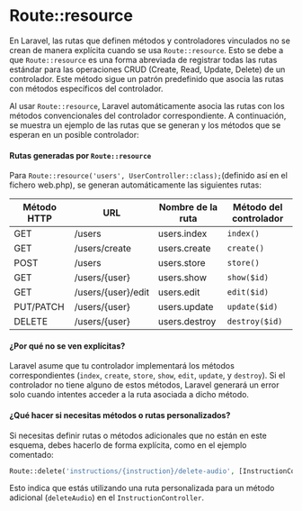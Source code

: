 # Route::resource

En Laravel, las rutas que definen métodos y controladores vinculados no se crean de manera explícita cuando se usa `Route::resource`. Esto se debe a que `Route::resource` es una forma abreviada de registrar todas las rutas estándar para las operaciones CRUD (Create, Read, Update, Delete) de un controlador. Este método sigue un patrón predefinido que asocia las rutas con métodos específicos del controlador.

Al usar `Route::resource`, Laravel automáticamente asocia las rutas con los métodos convencionales del controlador correspondiente. A continuación, se muestra un ejemplo de las rutas que se generan y los métodos que se esperan en un posible controlador:

#### Rutas generadas por `Route::resource`

Para `Route::resource('users', UserController::class);`(definido así en el fichero web.php), se generan automáticamente las siguientes rutas:

| Método HTTP | URL                | Nombre de la ruta | Método del controlador |
| ----------- | ------------------ | ----------------- | ---------------------- |
| GET         | /users             | users.index       | `index()`              |
| GET         | /users/create      | users.create      | `create()`             |
| POST        | /users             | users.store       | `store()`              |
| GET         | /users/{user}      | users.show        | `show($id)`            |
| GET         | /users/{user}/edit | users.edit        | `edit($id)`            |
| PUT/PATCH   | /users/{user}      | users.update      | `update($id)`          |
| DELETE      | /users/{user}      | users.destroy     | `destroy($id)`         |

#### ¿Por qué no se ven explícitas?

Laravel asume que tu controlador implementará los métodos correspondientes (`index`, `create`, `store`, `show`, `edit`, `update`, y `destroy`). Si el controlador no tiene alguno de estos métodos, Laravel generará un error solo cuando intentes acceder a la ruta asociada a dicho método.

#### ¿Qué hacer si necesitas métodos o rutas personalizados?

Si necesitas definir rutas o métodos adicionales que no están en este esquema, debes hacerlo de forma explícita, como en el ejemplo comentado:

```php
Route::delete('instructions/{instruction}/delete-audio', [InstructionController::class, 'deleteAudio'])->name('instructions.delete-audio');
```

Esto indica que estás utilizando una ruta personalizada para un método adicional (`deleteAudio`) en el `InstructionController`.

####
